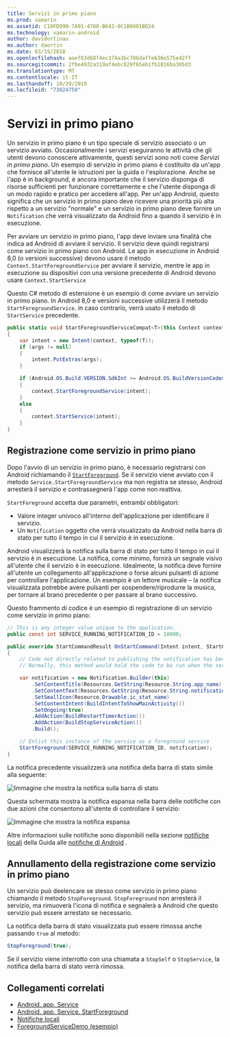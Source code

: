 ```yaml
---
title: Servizi in primo piano
ms.prod: xamarin
ms.assetid: C10FD999-7A91-4708-B642-0C1B0901BD24
ms.technology: xamarin-android
author: davidortinau
ms.author: daortin
ms.date: 03/19/2018
ms.openlocfilehash: aaef03d68f4ec374a3bc706daffe636e575e42ff
ms.sourcegitcommit: 2fbe4932a319af4ebc829f65eb1fb1816ba305d3
ms.translationtype: MT
ms.contentlocale: it-IT
ms.lasthandoff: 10/29/2019
ms.locfileid: "73024750"
---
```

# <a name="foreground-services"></a>Servizi in primo piano

Un servizio in primo piano è un tipo speciale di servizio associato o un servizio avviato. Occasionalmente i servizi eseguiranno le attività che gli utenti devono conoscere attivamente, questi servizi sono noti come _Servizi in primo piano_. Un esempio di servizio in primo piano è costituito da un'app che fornisce all'utente le istruzioni per la guida o l'esplorazione. Anche se l'app è in background, è ancora importante che il servizio disponga di risorse sufficienti per funzionare correttamente e che l'utente disponga di un modo rapido e pratico per accedere all'app. Per un'app Android, questo significa che un servizio in primo piano deve ricevere una priorità più alta rispetto a un servizio "normale" e un servizio in primo piano deve fornire un `Notification` che verrà visualizzato da Android fino a quando il servizio è in esecuzione.

Per avviare un servizio in primo piano, l'app deve inviare una finalità che indica ad Android di avviare il servizio. Il servizio deve quindi registrarsi come servizio in primo piano con Android. Le app in esecuzione in Android 8,0 (o versioni successive) devono usare il metodo `Context.StartForegroundService` per avviare il servizio, mentre le app in esecuzione su dispositivi con una versione precedente di Android devono usare `Context.StartService`

Questo C# metodo di estensione è un esempio di come avviare un servizio in primo piano. In Android 8,0 e versioni successive utilizzerà il metodo `StartForegroundService`. in caso contrario, verrà usato il metodo di `StartService` precedente.

```csharp
public static void StartForegroundServiceCompat<T>(this Context context, Bundle args = null) where T : Service
{
    var intent = new Intent(context, typeof(T));
    if (args != null) 
    {
        intent.PutExtras(args);
    }

    if (Android.OS.Build.VERSION.SdkInt >= Android.OS.BuildVersionCodes.O)
    {
        context.StartForegroundService(intent);
    }
    else
    {
        context.StartService(intent);
    }
}
```

## <a name="registering-as-a-foreground-service"></a>Registrazione come servizio in primo piano

Dopo l'avvio di un servizio in primo piano, è necessario registrarsi con Android richiamando il [`StartForeground`](xref:Android.App.Service.StartForeground*). Se il servizio viene avviato con il metodo `Service.StartForegroundService` ma non registra se stesso, Android arresterà il servizio e contrassegnerà l'app come non reattiva.

`StartForeground` accetta due parametri, entrambi obbligatori:

- Valore integer univoco all'interno dell'applicazione per identificare il servizio.
- Un `Notification` oggetto che verrà visualizzato da Android nella barra di stato per tutto il tempo in cui il servizio è in esecuzione.

Android visualizzerà la notifica sulla barra di stato per tutto il tempo in cui il servizio è in esecuzione. La notifica, come minimo, fornirà un segnale visivo all'utente che il servizio è in esecuzione. Idealmente, la notifica deve fornire all'utente un collegamento all'applicazione o forse alcuni pulsanti di azione per controllare l'applicazione. Un esempio è un lettore musicale &ndash; la notifica visualizzata potrebbe avere pulsanti per sospendere/riprodurre la musica, per tornare al brano precedente o per passare al brano successivo. 

Questo frammento di codice è un esempio di registrazione di un servizio come servizio in primo piano:   

```csharp
// This is any integer value unique to the application.
public const int SERVICE_RUNNING_NOTIFICATION_ID = 10000;

public override StartCommandResult OnStartCommand(Intent intent, StartCommandFlags flags, int startId)
{
    // Code not directly related to publishing the notification has been omitted for clarity.
    // Normally, this method would hold the code to be run when the service is started.

    var notification = new Notification.Builder(this)
        .SetContentTitle(Resources.GetString(Resource.String.app_name))
        .SetContentText(Resources.GetString(Resource.String.notification_text))
        .SetSmallIcon(Resource.Drawable.ic_stat_name)
        .SetContentIntent(BuildIntentToShowMainActivity())
        .SetOngoing(true)
        .AddAction(BuildRestartTimerAction())
        .AddAction(BuildStopServiceAction())
        .Build();

    // Enlist this instance of the service as a foreground service
    StartForeground(SERVICE_RUNNING_NOTIFICATION_ID, notification);
}
```

La notifica precedente visualizzerà una notifica della barra di stato simile alla seguente:

![Immagine che mostra la notifica sulla barra di stato](foreground-services-images/foreground-services-01.png "Immagine che mostra la notifica sulla barra di stato")

Questa schermata mostra la notifica espansa nella barra delle notifiche con due azioni che consentono all'utente di controllare il servizio:

![Immagine che mostra la notifica espansa](foreground-services-images/foreground-services-02.png "Immagine che mostra la notifica espansa.")

Altre informazioni sulle notifiche sono disponibili nella sezione [notifiche locali](~/android/app-fundamentals/notifications/local-notifications.md) della Guida alle [notifiche di Android](~/android/app-fundamentals/notifications/index.md) .

## <a name="unregistering-as-a-foreground-service"></a>Annullamento della registrazione come servizio in primo piano

Un servizio può deelencare se stesso come servizio in primo piano chiamando il metodo `StopForeground`. `StopForeground` non arresterà il servizio, ma rimuoverà l'icona di notifica e segnalerà a Android che questo servizio può essere arrestato se necessario.

La notifica della barra di stato visualizzata può essere rimossa anche passando `true` al metodo: 

```csharp
StopForeground(true);
```

Se il servizio viene interrotto con una chiamata a `StopSelf` o `StopService`, la notifica della barra di stato verrà rimossa.

## <a name="related-links"></a>Collegamenti correlati

- [Android. app. Service](xref:Android.App.Service)
- [Android. app. Service. StartForeground](xref:Android.App.Service.StartForeground*)
- [Notifiche locali](~/android/app-fundamentals/notifications/local-notifications.md)
- [ForegroundServiceDemo (esempio)](https://docs.microsoft.com/samples/xamarin/monodroid-samples/applicationfundamentals-servicesamples-foregroundservicedemo)
